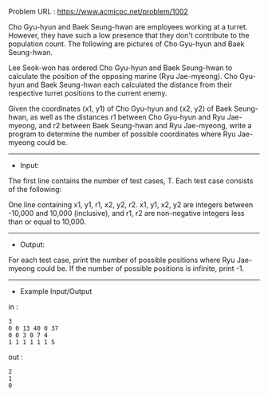 Problem URL : https://www.acmicpc.net/problem/1002

Cho Gyu-hyun and Baek Seung-hwan are employees working at a turret. However, they have such a low presence that they don't contribute to the population count. The following are pictures of Cho Gyu-hyun and Baek Seung-hwan.

Lee Seok-won has ordered Cho Gyu-hyun and Baek Seung-hwan to calculate the position of the opposing marine (Ryu Jae-myeong). Cho Gyu-hyun and Baek Seung-hwan each calculated the distance from their respective turret positions to the current enemy.

Given the coordinates (x1, y1) of Cho Gyu-hyun and (x2, y2) of Baek Seung-hwan, as well as the distances r1 between Cho Gyu-hyun and Ryu Jae-myeong, and r2 between Baek Seung-hwan and Ryu Jae-myeong, write a program to determine the number of possible coordinates where Ryu Jae-myeong could be.

---
* Input:

The first line contains the number of test cases, T. Each test case consists of the following:

One line containing x1, y1, r1, x2, y2, r2. x1, y1, x2, y2 are integers between -10,000 and 10,000 (inclusive), and r1, r2 are non-negative integers less than or equal to 10,000.

---
* Output:

For each test case, print the number of possible positions where Ryu Jae-myeong could be. If the number of possible positions is infinite, print -1.

---
* Example Input/Output

in : 
```
3 
0 0 13 40 0 ​​37 
0 0 3 0 7 4 
1 1 1 1 1 1 5
```

out : 
```
2 
1 
0
```

